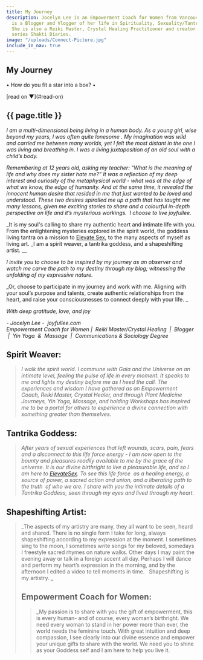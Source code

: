 ```yaml
---
title: My Journey
description: Jocelyn Lee is an Empowerment Coach for Women from Vancouver, BC. She
  is a Blogger and Vlogger of her life in Spirituality, Sexuality/Tantra, and Creativity.
  She is also a Reiki Master, Crystal Healing Practitioner and creator of the web
  series Shakti Diaries.
image: "/uploads/Connect-Picture.jpg"
include_in_nav: true
---
```


<section class="hero" style="background-image: url({% include relative-src.html src=page.image %})">
<div class="inner-hero text-container">
<div class="hero-text-container">

# My Journey

•  How do you fit a star into a box?  •
</div>
</div>
<div class="read-on">[read on <span class="arrow">▼</span>](#read-on)</div>
</section>

<section class="pad" id="read-on">
<div class="text-container editable"><h2>{{ page.title }}</h2>

*I am a multi-dimensional being living in a human body. As a young girl, wise beyond my years, I was often quite lonesome . My imagination was wild and carried me between many worlds, yet I felt the most distant in the one I was living and breathing in. I was a living juxtaposition of an old soul with a child’s body.*

*Remembering at 12 years old, asking my teacher: “What is the meaning of life and why does my sister hate me?” It was a reflection of my deep interest and curiosity of the metaphysical world - what was at the edge of what we know, the edge of humanity. And at the same time, it revealed the innocent human desire that resided in me that just wanted to be loved and understood. These two desires spiralled me up a path that has taught me many lessons, given me exciting stories to share and a colourful in-depth perspective on life and it’s mysterious workings.  I choose to live joyfullee.*

_It is my soul's calling to share my authentic heart and intimate life with you. From the enlightening mysteries explored in the spirit world, the goddess living tantra on a mission to [Elevate Sex](http://www.elevatesex.com), to the many aspects of myself as living art. _I am a spirit weaver, a tantrika goddess, and a shapeshifting artist. __

*I invite you to choose to be inspired by my journey as an observer and watch me carve the path to my destiny through my blog; witnessing the unfolding of my expressive nature.*

_Or, choose to participate in my journey and work with me. Aligning with your soul’s purpose and talents, create authentic relationships from the heart, and raise your consciousnesses to connect deeply with your life. _

*With deep gratitude, love, and joy*

*- Jocelyn Lee -  joyfullee.com*_\
Empowerment Coach for Women |  Reiki Master/Crystal Healing  |  Blogger  |  Yin Yoga  &  Massage  |  Communications & Sociology Degree_

## Spirit Weaver:

> *I walk the spirit world. I commune with Gaia and the Universe on an intimate level, feeling the pulse of life in every moment. It speaks to me and lights my destiny before me as I heed the call. The experiences and wisdom I have gathered as an Empowerment Coach, Reiki Master, Crystal Healer, and through Plant Medicine Journeys, Yin Yoga, Massage, and holding Workshops has inspired me to be a portal for others to experience a divine connection with something greater than themselves.*

## Tantrika Goddess:

> *After years of sexual experiences that left wounds, scars, pain, fears and a disconnect to this life force energy - I am now open to the bounty and pleasures readily available to me by the grace of the universe. It is our divine birthright to live a pleasurable life, and so I am here to [ElevateSex](www.elevatesex.com). To see this life force  as a healing energy, a source of power, a sacred action and union, and a liberating path to the truth  of who we are. I share with you the intimate details of a Tantrika Goddess, seen through my eyes and lived through my heart.*

## Shapeshifting Artist:

> _The aspects of my artistry are many, they all want to be seen, heard and shared. There is no single form I take for long, always shapeshifting according to my expression at the moment. I sometimes sing to the moon, I sometimes write songs for my beloved, somedays I freestyle sacred rhymes on nature walks. Other days I may paint the evening away or talk in a foreign accent all day. Perhaps I will dance and perform my heart’s expression in the morning, and by the afternoon I edited a video to tell moments in time.   Shapeshifting is my artistry. _
>
> ## Empowerment Coach for Women:
>
> > _My passion is to share with you the gift of empowerment, this is every human- and of course, every woman’s birthright. We need every woman to stand in her power more than ever, the world needs the feminine touch. With great intuition and deep compassion, I see clearly into our divine essence and empower your unique gifts to share with the world. We need you to shine as your Goddess self and I am here to help you live it.

</div>
</section>